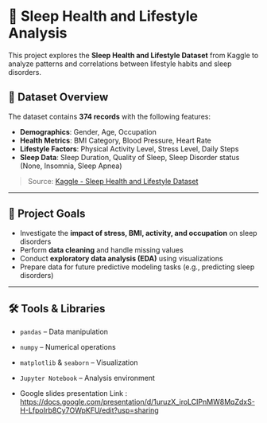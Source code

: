 # 🛌 Sleep Health and Lifestyle Analysis

This project explores the **Sleep Health and Lifestyle Dataset** from Kaggle to analyze patterns and correlations between lifestyle habits and sleep disorders.

## 📁 Dataset Overview

The dataset contains **374 records** with the following features:
- **Demographics**: Gender, Age, Occupation  
- **Health Metrics**: BMI Category, Blood Pressure, Heart Rate  
- **Lifestyle Factors**: Physical Activity Level, Stress Level, Daily Steps  
- **Sleep Data**: Sleep Duration, Quality of Sleep, Sleep Disorder status (None, Insomnia, Sleep Apnea)

> Source: [Kaggle - Sleep Health and Lifestyle Dataset](https://www.kaggle.com/datasets/uom190346a/sleep-health-and-lifestyle-dataset/data)

---

## 🎯 Project Goals

- Investigate the **impact of stress, BMI, activity, and occupation** on sleep disorders  
- Perform **data cleaning** and handle missing values  
- Conduct **exploratory data analysis (EDA)** using visualizations  
- Prepare data for future predictive modeling tasks (e.g., predicting sleep disorders)

---

## 🛠️ Tools & Libraries

- `pandas` – Data manipulation  
- `numpy` – Numerical operations  
- `matplotlib` & `seaborn` – Visualization  
- `Jupyter Notebook` – Analysis environment

- Google slides presentation Link : https://docs.google.com/presentation/d/1uruzX_iroLCIPnMW8MqZdxS-H-LfpoIrb8Cy7OWpKFU/edit?usp=sharing

